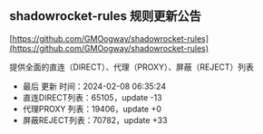 ## shadowrocket-rules 规则更新公告

[https://github.com/GMOogway/shadowrocket-rules](https://github.com/GMOogway/shadowrocket-rules)

提供全面的直连（DIRECT）、代理（PROXY）、屏蔽（REJECT）列表
- 最后 更新 时间：2024-02-08 06:35:24
- 直连DIRECT列表：65105，update -13
- 代理PROXY 列表：19406，update +0
- 屏蔽REJECT列表：70782，update +33